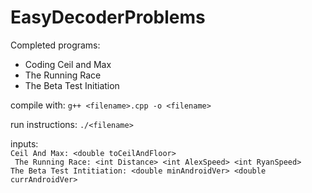 # EasyDecoderProblems

Completed programs:
	
* Coding Ceil and Max
* The Running Race
* The Beta Test Initiation

compile with:
	```
	g++ <filename>.cpp -o <filename>
	```

run instructions:
	```
	./<filename>
	```

inputs:  
	```
	Ceil And Max: <double toCeilAndFloor>
	```  
	``` 
	The Running Race: <int Distance> <int AlexSpeed> <int RyanSpeed>
	```  
	```
	The Beta Test Intitiation: <double minAndroidVer> <double currAndroidVer>    
	```  